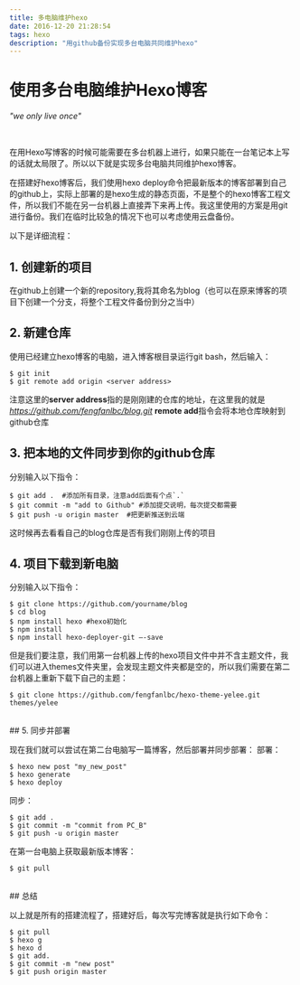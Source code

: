 ```yaml
---
title: 多电脑维护hexo
date: 2016-12-20 21:28:54
tags: hexo
description: "用github备份实现多台电脑共同维护hexo"
---
```


<!-- more -->

# 使用多台电脑维护Hexo博客

*"we only live once"*

<br/>



在用Hexo写博客的时候可能需要在多台机器上进行，如果只能在一台笔记本上写的话就太局限了。所以以下就是实现多台电脑共同维护hexo博客。

在搭建好hexo博客后，我们使用hexo deploy命令把最新版本的博客部署到自己的github上，实际上部署的是hexo生成的静态页面，不是整个的hexo博客工程文件，所以我们不能在另一台机器上直接弄下来再上传。我这里使用的方案是用git进行备份。我们在临时比较急的情况下也可以考虑使用云盘备份。

以下是详细流程：
<br/>
## 1. 创建新的项目

在github上创建一个新的repository,我将其命名为blog（也可以在原来博客的项目下创建一个分支，将整个工程文件备份到分之当中）
<br/>
## 2. 新建仓库

使用已经建立hexo博客的电脑，进入博客根目录运行git bash，然后输入：
```command
$ git init
$ git remote add origin <server address>
```
注意这里的**server address**指的是刚刚建的仓库的地址，在这里我的就是 *https://github.com/fengfanlbc/blog.git* 
**remote add**指令会将本地仓库映射到github仓库
<br/>
## 3. 把本地的文件同步到你的github仓库

分别输入以下指令：
```command
$ git add .  #添加所有目录，注意add后面有个点`.`
$ git commit -m "add to Github" #添加提交说明，每次提交都需要
$ git push -u origin master  #把更新推送到云端
```
这时候再去看看自己的blog仓库是否有我们刚刚上传的项目
<br/>
## 4. 项目下载到新电脑

分别输入以下指令：
```command
$ git clone https://github.com/yourname/blog
$ cd blog
$ npm install hexo #hexo初始化
$ npm install
$ npm install hexo-deployer-git –-save
```
但是我们要注意，我们用第一台机器上传的hexo项目文件中并不含主题文件，我们可以进入themes文件夹里，会发现主题文件夹都是空的，所以我们需要在第二台机器上重新下载下自己的主题：
```commnad
$ git clone https://github.com/fengfanlbc/hexo-theme-yelee.git themes/yelee
```
<br/>
## 5. 同步并部署

现在我们就可以尝试在第二台电脑写一篇博客，然后部署并同步部署：
部署：
```command
$ hexo new post "my_new_post"
$ hexo generate
$ hexo deploy
```
同步：
```command
$ git add .
$ git commit -m "commit from PC_B"
$ git push -u origin master
```
在第一台电脑上获取最新版本博客：
```command
$ git pull
```
<br/>
## 总结

以上就是所有的搭建流程了，搭建好后，每次写完博客就是执行如下命令：
```command
$ git pull
$ hexo g
$ hexo d
$ git add.
$ git commit -m "new post"
$ git push origin master
```





